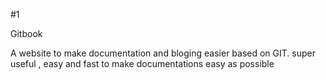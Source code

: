 #1

Gitbook

A website to make documentation and bloging easier based on GIT.
super useful , easy and fast to make documentations easy as possible
